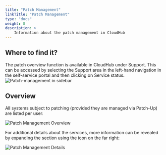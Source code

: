 ```yaml
---
title: "Patch Management"
linkTitle: "Patch Management"
type: "docs"
weight: 8
description: >
    Information about the patch management in CloudHub
---
```


## Where to find it?

The patch overview function is available in CloudHub under Support. This can be accessed by selecting the Support area in the left-hand navigation in the self-service portal and then clicking on Service status.\
![Patch-management in sidebar](../img/patch-management/patch-management-sidebar.png)

## Overview

All systems subject to patching (provided they are managed via Patch-Up) are listed per user:

![Patch Management Overview](../img/patch-management/patch-management-overview.png)

For additional details about the services, more information can be revealed by expanding the section using the icon on the far right:

![Patch Management Details](../img/patch-management/patch-management-details.png)
